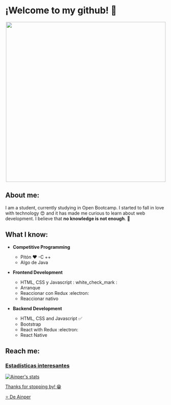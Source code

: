 #  ¡Welcome to my github! 👋

<div align="center">
	<img align="center" width="500" src="https://camo.githubusercontent.com/4aab5b818b0afd7e114f088a2ba6a92cef39261b2c1e992f780beff654003138/68747470733a2f2f6d65646961332e67697068792e636f6d2f6d656469612f4c3152317476493973766b495777705659722f67697068792e676966"/>
</div>

##  About me:
I am a student, currently studying in Open Bootcamp. I started to fall in love with technology 😍 and it has made me curious to learn about web development. I believe that **no knowledge is not enough**. 🧠

##  What I know:

-  **Competitive Programming**
	- Pitón ❤️
	-C ++
	- Algo de Java
	
-  **Frontend Development**
	- HTML, CSS y Javascript : white_check_mark :
	- Arranque
	- Reaccionar con Redux :electron:
	- Reaccionar nativo
	
-  **Backend Development**
	- HTML, CSS and Javascript :white_check_mark:
	- Bootstrap
	- React with Redux :electron:
	- React Native

##  Reach me:
<p align="left">
<a href="https://www.instagram.com/_ainper/">
	



###  Estadísticas interesantes

![Ainper's stats](https://github-readme-stats.vercel.app/api?username=ainper&show_icons=true)

Thanks for stopping by! 😁


⭐️ De [Ainper](https://github.com/Ainper)
